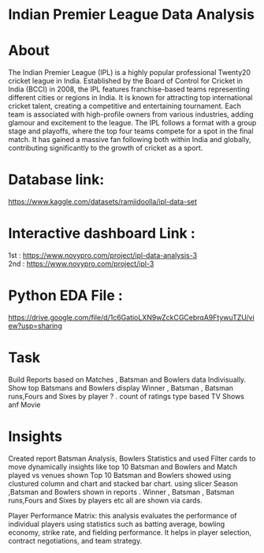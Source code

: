 # Indian Premier League Data Analysis
# About
 The Indian Premier League (IPL) is a highly popular professional Twenty20 cricket league in India. Established by the Board of Control for Cricket in India (BCCI) in 2008, the IPL features franchise-based teams representing different cities or regions in India. It is known for attracting top international cricket talent, creating a competitive and entertaining tournament. Each team is associated with high-profile owners from various industries, adding glamour and excitement to the league. The IPL follows a format with a group stage and playoffs, where the top four teams compete for a spot in the final match. It has gained a massive fan following both within India and globally, contributing significantly to the growth of cricket as a sport.
 
# Database link:<br>
https://www.kaggle.com/datasets/ramjidoolla/ipl-data-set
# Interactive  dashboard Link :<br>
1st : https://www.novypro.com/project/ipl-data-analysis-3 <br>
2nd : https://www.novypro.com/project/ipl-3

# Python EDA File :
https://drive.google.com/file/d/1c6GatioLXN9wZckCGCebrqA9FtywuTZU/view?usp=sharing

# Task
Build Reports based on Matches , Batsman and Bowlers data Indivisually.
Show top Batsmans and Bowlers
display Winner , Batsman , Batsman runs,Fours and Sixes by player ? .
count of ratings type based TV Shows anf Movie

# Insights

Created report Batsman Analysis, Bowlers Statistics and used Filter cards to move dynamically
insights like top 10 Batsman and Bowlers and Match played vs venues shown
Top 10 Batsman and Bowlers showed using clustured column and chart and stacked bar chart.
using slicer Season ,Batsman and Bowlers shown in reports .
Winner , Batsman , Batsman runs,Fours and Sixes by players etc all are shown via cards.

Player Performance Matrix: this analysis evaluates the performance of individual players using statistics such as batting average, bowling economy, strike rate, and fielding performance. It helps in player selection, contract negotiations, and team strategy.

